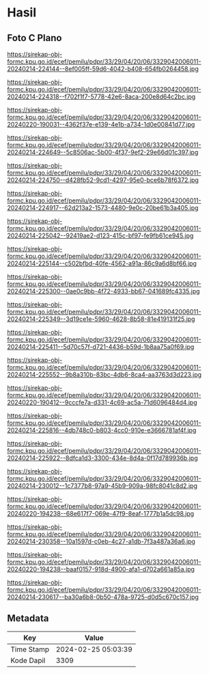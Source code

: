 # Hasil

## Foto C Plano

https://sirekap-obj-formc.kpu.go.id/ecef/pemilu/pdpr/33/29/04/20/06/3329042006011-20240214-224144--8ef005ff-59d6-4042-b408-654fb0264458.jpg

https://sirekap-obj-formc.kpu.go.id/ecef/pemilu/pdpr/33/29/04/20/06/3329042006011-20240214-224318--f702f1f7-5778-42e6-8aca-200e8d64c2bc.jpg

https://sirekap-obj-formc.kpu.go.id/ecef/pemilu/pdpr/33/29/04/20/06/3329042006011-20240220-190031--4362f37e-e139-4e1b-a734-1d0e00841d77.jpg

https://sirekap-obj-formc.kpu.go.id/ecef/pemilu/pdpr/33/29/04/20/06/3329042006011-20240214-224649--5c8506ac-5b00-4f37-9ef2-29e66d01c397.jpg

https://sirekap-obj-formc.kpu.go.id/ecef/pemilu/pdpr/33/29/04/20/06/3329042006011-20240214-224750--d428fb52-9cd1-4297-95e0-bce6b78f6372.jpg

https://sirekap-obj-formc.kpu.go.id/ecef/pemilu/pdpr/33/29/04/20/06/3329042006011-20240214-224917--62d213a2-1573-4480-9e0c-20be61b3a405.jpg

https://sirekap-obj-formc.kpu.go.id/ecef/pemilu/pdpr/33/29/04/20/06/3329042006011-20240214-225042--92419ae2-d123-415c-bf97-fe9fb61ce945.jpg

https://sirekap-obj-formc.kpu.go.id/ecef/pemilu/pdpr/33/29/04/20/06/3329042006011-20240214-225144--c502bfbd-40fe-4562-a91a-86c9a6d8bf66.jpg

https://sirekap-obj-formc.kpu.go.id/ecef/pemilu/pdpr/33/29/04/20/06/3329042006011-20240214-225300--0ae0c9bb-4f72-4933-bb67-041689fc4335.jpg

https://sirekap-obj-formc.kpu.go.id/ecef/pemilu/pdpr/33/29/04/20/06/3329042006011-20240214-225349--3d19ce1e-5960-4628-8b58-81e419131f25.jpg

https://sirekap-obj-formc.kpu.go.id/ecef/pemilu/pdpr/33/29/04/20/06/3329042006011-20240214-225411--5d70c57f-d721-4436-b59d-1b8aa75a0f69.jpg

https://sirekap-obj-formc.kpu.go.id/ecef/pemilu/pdpr/33/29/04/20/06/3329042006011-20240214-225552--9b8a310b-83bc-4db6-8ca4-aa3763d3d223.jpg

https://sirekap-obj-formc.kpu.go.id/ecef/pemilu/pdpr/33/29/04/20/06/3329042006011-20240220-190412--9cccfe7a-d331-4c69-ac5a-71d6096484d4.jpg

https://sirekap-obj-formc.kpu.go.id/ecef/pemilu/pdpr/33/29/04/20/06/3329042006011-20240214-225816--4db748c0-b803-4cc0-910e-e3666781af4f.jpg

https://sirekap-obj-formc.kpu.go.id/ecef/pemilu/pdpr/33/29/04/20/06/3329042006011-20240214-225922--8dfca1d3-3300-434e-8d4a-0f17d789936b.jpg

https://sirekap-obj-formc.kpu.go.id/ecef/pemilu/pdpr/33/29/04/20/06/3329042006011-20240214-230012--1c7377b8-97a9-45b9-909a-98fc8041c8d2.jpg

https://sirekap-obj-formc.kpu.go.id/ecef/pemilu/pdpr/33/29/04/20/06/3329042006011-20240220-194238--68e617f7-069e-47f9-8eaf-1777b1a5dc98.jpg

https://sirekap-obj-formc.kpu.go.id/ecef/pemilu/pdpr/33/29/04/20/06/3329042006011-20240214-230358--10a1597d-c0eb-4c27-a1db-7f3a487a36a6.jpg

https://sirekap-obj-formc.kpu.go.id/ecef/pemilu/pdpr/33/29/04/20/06/3329042006011-20240220-194238--baaf0157-918d-4900-afa1-d702a661a85a.jpg

https://sirekap-obj-formc.kpu.go.id/ecef/pemilu/pdpr/33/29/04/20/06/3329042006011-20240214-230617--ba30a6b8-0b50-478a-9725-d0d5c670c157.jpg


## Metadata

| Key        | Value               |
| ---------- | ------------------- |
| Time Stamp | 2024-02-25 05:03:39 |
| Kode Dapil | 3309                |



